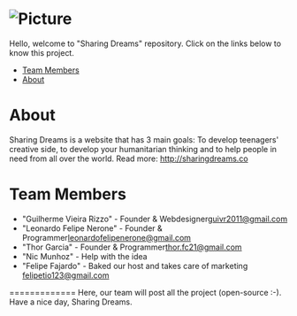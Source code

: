 ![Picture](http://i.imgur.com/cWBXx5A.png)
==============

Hello, welcome to "Sharing Dreams" repository.
Click on the links below to know this project.

* [Team Members](#team-members)
* [About](#about)

# <a name="about"></a>About
Sharing Dreams is a website that has 3 main goals: To develop teenagers' creative side, to develop your humanitarian thinking and to help people in need from all over the world.
Read more: <a href="http://sharingdreams.co">http://sharingdreams.co</a>
 
# <a name="team-members"></a>Team Members
* "Guilherme Vieira Rizzo" - Founder & Webdesigner<guivr2011@gmail.com>
* "Leonardo Felipe Nerone" - Founder & Programmer<leonardofelipenerone@gmail.com>
* "Thor Garcia" - Founder & Programmer<thor.fc21@gmail.com>
* "Nic Munhoz" - Help with the idea
* "Felipe Fajardo" - Baked our host and takes care of marketing <felipetio123@gmail.com>

=============
Here, our team will post all the project (open-source :-).
Have a nice day, 
Sharing Dreams.
